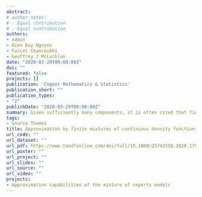 ```yaml
---
abstract: 
# author_notes:
# - Equal contribution
# - Equal contribution
authors:
- admin
- Hien Duy Nguyen
- Faicel Chamroukhi
- Geoffrey J McLachlan
date: "2020-03-29T00:00:00Z"
doi: ""
featured: false
projects: []
publication: 'Cogent Mathematics & Statistics'
publication_short: ""
publication_types:
- "2"
publishDate: "2020-03-29T00:00:00Z"
summary: Given sufficiently many components, it is often cited that finite mixture models can approximate any other probability density function (PDF) to an arbitrary degree of accuracy. Unfortunately, the nature of this approximation result is often left unclear. We prove that finite mixture models constructed from pdfs in C0 can be used to conduct approximation of various classes of approximands in a number of different modes. That is, we prove approximands in C0 can be uniformly approximated, approximands in Cb can be uniformly approximated on compact sets, and approximands in Lp can be approximated with respect to the Lp, for p is larger than 1. Furthermore, we also prove that measurable functions can be approximated, almost everywhere.
tags:
- Source Themes
title: Approximation by finite mixtures of continuous density functions that vanish at infinity
url_code: ""
url_dataset: ""
url_pdf: https://www.tandfonline.com/doi/full/10.1080/25742558.2020.1750861
url_poster: ""
url_project: ""
url_slides: ""
url_source: ""
url_video: ""
projects:
- Approximation capabilities of the mixture of experts models
---
```

